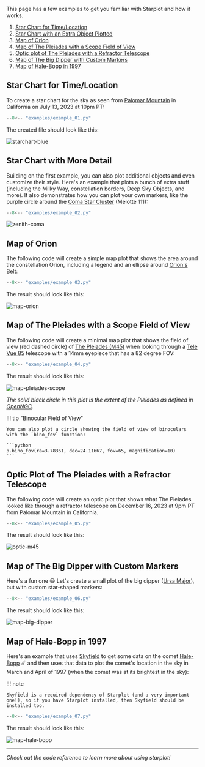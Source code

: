 This page has a few examples to get you familiar with Starplot and how it works.

1. [Star Chart for Time/Location](#star-chart-for-timelocation)
2. [Star Chart with an Extra Object Plotted](#star-chart-with-an-extra-object-plotted)
3. [Map of Orion](#map-of-orion)
4. [Map of The Pleiades with a Scope Field of View](#map-of-the-pleiades-with-a-scope-field-of-view)
5. [Optic plot of The Pleiades with a Refractor Telescope](#optic-plot-of-the-pleiades-with-a-refractor-telescope)
6. [Map of The Big Dipper with Custom Markers](#map-of-the-big-dipper-with-custom-markers)
7. [Map of Hale-Bopp in 1997](#map-of-hale-bopp-in-1997)

## Star Chart for Time/Location
To create a star chart for the sky as seen from [Palomar Mountain](https://en.wikipedia.org/wiki/Palomar_Mountain) in California on July 13, 2023 at 10pm PT:

```python
--8<-- "examples/example_01.py"
```

The created file should look like this:

![starchart-blue](images/examples/example_01.png)


## Star Chart with More Detail

Building on the first example, you can also plot additional objects and even customize their style. Here's an example that plots a bunch of extra stuff (including the Milky Way, constellation borders, Deep Sky Objects, and more). It also demonstrates how you can plot your own markers, like the purple circle around the [Coma Star Cluster](https://en.wikipedia.org/wiki/Coma_Star_Cluster) (Melotte 111):

```python
--8<-- "examples/example_02.py"
```

![zenith-coma](images/examples/example_02.png)


## Map of Orion

The following code will create a simple map plot that shows the area around the constellation Orion, including a legend and an ellipse around [Orion's Belt](https://en.wikipedia.org/wiki/Orion%27s_Belt):

```python
--8<-- "examples/example_03.py"
```

The result should look like this:

![map-orion](images/examples/example_03.png)


## Map of The Pleiades with a Scope Field of View

The following code will create a minimal map plot that shows the field of view (red dashed circle) of [The Pleiades (M45)](https://en.wikipedia.org/wiki/Pleiades) when looking through a [Tele Vue 85](https://www.televue.com/engine/TV3b_page.asp?id=26) telescope with a 14mm eyepiece that has a 82 degree FOV:

```python
--8<-- "examples/example_04.py"
```

The result should look like this:

![map-pleiades-scope](images/examples/example_04.png)

_The solid black circle in this plot is the extent of the Pleiades as defined in [OpenNGC](https://github.com/mattiaverga/OpenNGC)._

!!! tip "Binocular Field of View"

    You can also plot a circle showing the field of view of binoculars with the `bino_fov` function:

    ```python
    p.bino_fov(ra=3.78361, dec=24.11667, fov=65, magnification=10)
    ```


## Optic Plot of The Pleiades with a Refractor Telescope

The following code will create an optic plot that shows what The Pleiades looked like through a refractor telescope on December 16, 2023 at 9pm PT from Palomar Mountain in California.

```python
--8<-- "examples/example_05.py"
```

The result should look like this:

![optic-m45](images/examples/example_05.png)


## Map of The Big Dipper with Custom Markers

Here's a fun one 😃 Let's create a small plot of the big dipper ([Ursa Major](https://en.wikipedia.org/wiki/Ursa_Major)), but with custom star-shaped markers:

```python
--8<-- "examples/example_06.py"
```

The result should look like this:

![map-big-dipper](images/examples/example_06.png)



## Map of Hale-Bopp in 1997

Here's an example that uses [Skyfield](https://rhodesmill.org/skyfield/) to get some data on the comet [Hale-Bopp](https://en.wikipedia.org/wiki/Comet_Hale%E2%80%93Bopp) ☄️ and then uses that data to plot the comet's location in the sky in March and April of 1997 (when the comet was at its brightest in the sky):

!!! note

    Skyfield is a required dependency of Starplot (and a very important one!), so if you have Starplot installed, then Skyfield should be installed too.


```python
--8<-- "examples/example_07.py"
```

The result should look like this:

![map-hale-bopp](images/examples/example_07.png)


---

*Check out the code reference to learn more about using starplot!*